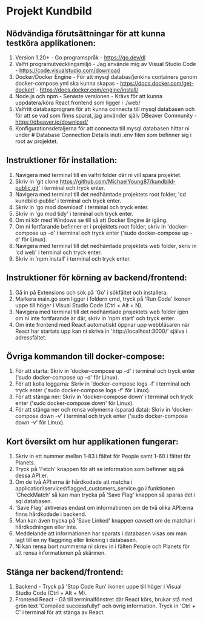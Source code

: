 # Projekt Kundbild
## Nödvändiga förutsättningar för att kunna testköra applikationen:

1. Version 1.20+ - Go programspråk - https://go.dev/dl
2. Valfri programutvecklingsmiljö - Jag använde mig av Visual Studio Code - https://code.visualstudio.com/download
3. Docker/Docker Engine - För att mysql databas/jenkins containers genom docker-compose.yml ska kunna skapas - https://docs.docker.com/get-docker/ - https://docs.docker.com/engine/install/
4. Node.js och npm - Senaste versionen - Krävs för att kunna uppdatera/köra React frontend som ligger i ./web/
5. Valfritt databasprogram för att kunna connecta till mysql databasen och för att se vad som finns sparat, jag använder själv DBeaver Community - https://dbeaver.io/download/
6. Konfigurationsdetaljerna för att connecta till mysql databasen hittar ni under # Database Connection Details inuti .env filen som befinner sig i root av projektet.

## Instruktioner för installation:

1. Navigera med terminal till en valfri folder där ni vill spara projektet.
2. Skriv in 'git clone https://github.com/MichaelYoung87/kundbild-public.git' i terminal och tryck enter.
3. Navigera med terminal till det nedhämtade projektets root folder, 'cd kundbild-public' i terminal och tryck enter.
4. Skriv in 'go mod download' i terminal och tryck enter.
5. Skriv in 'go mod tidy' i terminal och tryck enter.
6. Om ni kör med Windows se till så att Docker Engine är igång.
7. Om ni fortfarande befinner er i projektets root folder, skriv in 'docker-compose up -d' i terminal och tryck enter ('sudo docker-compose up -d' för Linux).
8. Navigera med terminal till det nedhämtade projektets web folder, skriv in 'cd web' i terminal och tryck enter.
9. Skriv in 'npm install' i terminal och tryck enter. 

## Instruktioner för körning av backend/frontend:

1. Gå in på Extensions och sök på 'Go' i sökfältet och installera.
2. Markera main.go som ligger i foldern cmd, tryck på 'Run Code' ikonen uppe till höger i Visual Studio Code (Ctrl + Alt + N).
3. Navigera med terminal till det nedhämtade projektets web folder igen om ni inte fortfarande är där, skriv in 'npm start' och tryck enter.
4. Om inte frontend med React automatiskt öppnar upp webbläsaren när React har startats upp kan ni skriva in 'http://localhost:3000/' själva i adressfältet.

## Övriga kommandon till docker-compose:

1. För att starta: Skriv in 'docker-compose up -d' i terminal och tryck enter ('sudo docker-compose up -d' för Linux).
2. För att kolla loggarna: Skriv in 'docker-compose logs -f' i terminal och tryck enter ('sudo docker-compose logs -f' för Linux).
3. För att stänga ner: Skriv in 'docker-compose down' i terminal och tryck enter ('sudo docker-compose down' för Linux).
4. För att stänga ner och rensa volymerna (sparad data): Skriv in 'docker-compose down -v' i terminal och tryck enter ('sudo docker-compose down -v' för Linux).

## Kort översikt om hur applikationen fungerar:

1. Skriv in ett nummer mellan 1-83 i fältet för People samt 1-60 i fältet för Planets.
2. Tryck på 'Fetch' knappen för att se information som befinner sig på dessa API:er.
3. Om de två API:erna är hårdkodade att matcha i application\services\flagged_customers_service.go i funktionen 'CheckMatch' så kan man trycka på 'Save Flag' knappen så sparas det i sql databasen.
4. 'Save Flag' aktiveras endast om informationen om de två olika API:erna finns hårdkodade i backend.
5. Man kan även trycka på 'Save Linked' knappen oavsett om de matchar i hårdkodningen eller inte.
6. Meddelande att informationen har sparats i databasen visas om man lagt till en ny flaggning eller linkning i databasen.
7. Ni kan rensa bort nummerna ni skrev in i fälten People och Planets för att rensa informationen på skärmen.

## Stänga ner backend/frontend:

1. Backend - Tryck på 'Stop Code Run' ikonen uppe till höger i Visual Studio Code (Ctrl + Alt + M).
2. Frontend React - Gå till terminalfönstret där React körs, brukar stå med grön text 'Compiled successfully!' och övrig information. Tryck in 'Ctrl + C' i terminal för att stänga av React.
